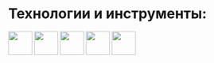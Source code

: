 # Технологии и инструменты:
<div>
	<img src="https://cdn.jsdelivr.net/gh/devicons/devicon/icons/python/python-original-wordmark.svg" style="height: 48px"/>
	<img src="https://ghorz.com/static/website/images/utils/django.png" style="height: 48px"/>
	<img src="https://i.imgur.com/TgkMHrM.png" style="height: 48px"/>
  <img src="https://cdn.jsdelivr.net/gh/devicons/devicon/icons/git/git-plain-wordmark.svg" style="height: 48px"/>
  <img src="https://i.imgur.com/Q2VaxDg.png" style="height: 48px"/>
</div>
